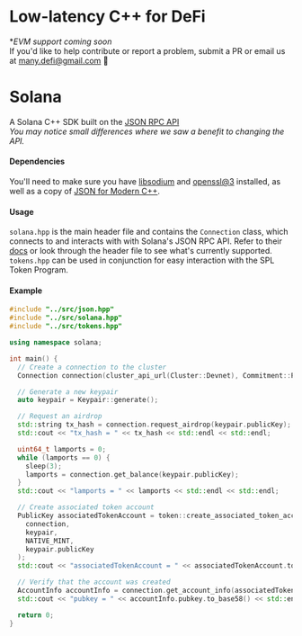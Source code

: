 # Low-latency C++ for DeFi
**EVM support coming soon*<br>
If you'd like to help contribute or report a problem, submit a PR or email us at [many.defi@gmail.com](mailto:many.defi@gmail.com) 🤘

# Solana
A Solana C++ SDK built on the [JSON RPC API](https://docs.solana.com/apps/jsonrpc-api)<br>
*You may notice small differences where we saw a benefit to changing the API.*

#### Dependencies
You'll need to make sure you have [libsodium](https://formulae.brew.sh/formula/libsodium#default) and [openssl@3](https://formulae.brew.sh/formula/openssl@3) installed, as well as a copy of [JSON for Modern C++](https://github.com/nlohmann/json).

#### Usage
`solana.hpp` is the main header file and contains the `Connection` class, which connects to and interacts with with Solana's JSON RPC API.
Refer to their [docs](https://docs.solana.com/apps/jsonrpc-api) or look through the header file to see what's currently supported.<br>
`tokens.hpp` can be used in conjunction for easy interaction with the SPL Token Program.

#### Example
```c++
#include "../src/json.hpp"
#include "../src/solana.hpp"
#include "../src/tokens.hpp"

using namespace solana;

int main() {
  // Create a connection to the cluster
  Connection connection(cluster_api_url(Cluster::Devnet), Commitment::Processed);

  // Generate a new keypair
  auto keypair = Keypair::generate();

  // Request an airdrop
  std::string tx_hash = connection.request_airdrop(keypair.publicKey);
  std::cout << "tx_hash = " << tx_hash << std::endl << std::endl;

  uint64_t lamports = 0;
  while (lamports == 0) {
    sleep(3);
    lamports = connection.get_balance(keypair.publicKey);
  }
  std::cout << "lamports = " << lamports << std::endl << std::endl;

  // Create associated token account
  PublicKey associatedTokenAccount = token::create_associated_token_account(
    connection,
    keypair,
    NATIVE_MINT,
    keypair.publicKey
  );
  std::cout << "associatedTokenAccount = " << associatedTokenAccount.to_base58() << std::endl << std::endl;

  // Verify that the account was created
  AccountInfo accountInfo = connection.get_account_info(associatedTokenAccount);
  std::cout << "pubkey = " << accountInfo.pubkey.to_base58() << std::endl << std::endl;

  return 0;
}
```
